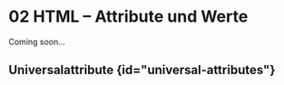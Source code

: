 # 02 HTML – Attribute und Werte

<format color="%ComingSoonColor%">Coming soon...</format>

## Universalattribute {id="universal-attributes"}